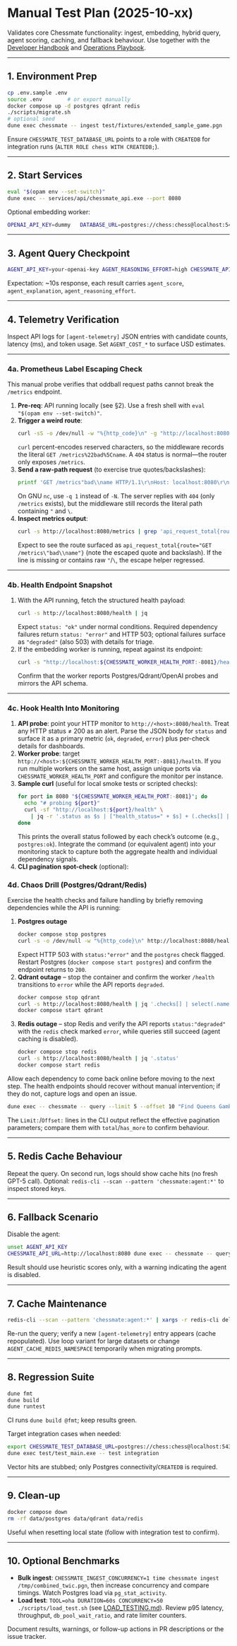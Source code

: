# Manual Test Plan (2025-10-xx)

Validates core Chessmate functionality: ingest, embedding, hybrid query, agent scoring, caching, and fallback behaviour. Use together with the [Developer Handbook](DEVELOPER.md) and [Operations Playbook](OPERATIONS.md).

---

## 1. Environment Prep
```sh
cp .env.sample .env
source .env        # or export manually
docker compose up -d postgres qdrant redis
./scripts/migrate.sh
# optional seed
dune exec chessmate -- ingest test/fixtures/extended_sample_game.pgn
```
Ensure `CHESSMATE_TEST_DATABASE_URL` points to a role with `CREATEDB` for integration runs (`ALTER ROLE chess WITH CREATEDB;`).

---

## 2. Start Services
```sh
eval "$(opam env --set-switch)"
dune exec -- services/api/chessmate_api.exe --port 8080
```
Optional embedding worker:
```sh
OPENAI_API_KEY=dummy   DATABASE_URL=postgres://chess:chess@localhost:5433/chessmate   dune exec -- embedding_worker -- --workers 1 --poll-sleep 1.0 --exit-after-empty 3
```

---

## 3. Agent Query Checkpoint
```sh
AGENT_API_KEY=your-openai-key AGENT_REASONING_EFFORT=high CHESSMATE_API_URL=http://localhost:8080 dune exec -- chessmate -- query "Find queenside majority attacks in King's Indian"
```
Expectation: ~10s response, each result carries `agent_score`, `agent_explanation`, `agent_reasoning_effort`.

---

## 4. Telemetry Verification
Inspect API logs for `[agent-telemetry]` JSON entries with candidate counts, latency (ms), and token usage. Set `AGENT_COST_*` to surface USD estimates.

---

### 4a. Prometheus Label Escaping Check
This manual probe verifies that oddball request paths cannot break the `/metrics` endpoint.

1. **Pre-req**: API running locally (see §2). Use a fresh shell with `eval "$(opam env --set-switch)"`.
2. **Trigger a weird route**:
   ```sh
   curl -sS -o /dev/null -w "%{http_code}\n" -g "http://localhost:8080/metrics%22bad%5Cname"
   ```
   `curl` percent-encodes reserved characters, so the middleware records the literal `GET /metrics%22bad%5Cname`. A `404` status is normal—the router only exposes `/metrics`.
3. **Send a raw-path request** (to exercise true quotes/backslashes):
   ```sh
   printf 'GET /metrics"bad\\name HTTP/1.1\r\nHost: localhost:8080\r\n\r\n' | nc -N localhost 8080
   ```
   On GNU `nc`, use `-q 1` instead of `-N`. The server replies with `404` (only `/metrics` exists), but the middleware still records the literal path containing `"` and `\`.
4. **Inspect metrics output**:
   ```sh
   curl -s http://localhost:8080/metrics | grep 'api_request_total{route='
   ```
   Expect to see the route surfaced as `api_request_total{route="GET /metrics\"bad\\name"}` (note the escaped quote and backslash). If the line is missing or contains raw `"`/`\`, the escape helper regressed.

---

### 4b. Health Endpoint Snapshot

1. With the API running, fetch the structured health payload:
   ```sh
   curl -s http://localhost:8080/health | jq
   ```
   Expect `status: "ok"` under normal conditions. Required dependency failures return `status: "error"` and HTTP 503; optional failures surface as `"degraded"` (also 503) with details for triage.
2. If the embedding worker is running, repeat against its endpoint:
   ```sh
   curl -s "http://localhost:${CHESSMATE_WORKER_HEALTH_PORT:-8081}/health" | jq
   ```
   Confirm that the worker reports Postgres/Qdrant/OpenAI probes and mirrors the API schema.

---

### 4c. Hook Health Into Monitoring

1. **API probe**: point your HTTP monitor to `http://<host>:8080/health`. Treat any HTTP status ≠ 200 as an alert. Parse the JSON body for `status` and surface it as a primary metric (`ok`, `degraded`, `error`) plus per-check details for dashboards.
2. **Worker probe**: target `http://<host>:${CHESSMATE_WORKER_HEALTH_PORT:-8081}/health`. If you run multiple workers on the same host, assign unique ports via `CHESSMATE_WORKER_HEALTH_PORT` and configure the monitor per instance.
3. **Sample curl** (useful for local smoke tests or scripted checks):
   ```sh
   for port in 8080 "${CHESSMATE_WORKER_HEALTH_PORT:-8081}"; do
     echo "# probing ${port}"
     curl -sf "http://localhost:${port}/health" \
       | jq -r '.status as $s | ["health_status=" + $s] + (.checks[] | .name + ":" + .status) | @tsv'
   done
   ```
   This prints the overall status followed by each check’s outcome (e.g., `postgres:ok`). Integrate the command (or equivalent agent) into your monitoring stack to capture both the aggregate health and individual dependency signals.
4. **CLI pagination spot-check** (optional):

### 4d. Chaos Drill (Postgres/Qdrant/Redis)

Exercise the health checks and failure handling by briefly removing dependencies while the API is running:

1. **Postgres outage**
   ```sh
   docker compose stop postgres
   curl -s -o /dev/null -w "%{http_code}\n" http://localhost:8080/health
   ```
   Expect HTTP 503 with `status:"error"` and the `postgres` check flagged. Restart Postgres (`docker compose start postgres`) and confirm the endpoint returns to `200`.
2. **Qdrant outage** – stop the container and confirm the worker `/health` transitions to `error` while the API reports `degraded`.
   ```sh
   docker compose stop qdrant
   curl -s http://localhost:8080/health | jq '.checks[] | select(.name=="qdrant")'
   docker compose start qdrant
   ```
3. **Redis outage** – stop Redis and verify the API reports `status:"degraded"` with the `redis` check marked `error`, while queries still succeed (agent caching is disabled).
   ```sh
   docker compose stop redis
   curl -s http://localhost:8080/health | jq '.status'
   docker compose start redis
   ```

Allow each dependency to come back online before moving to the next step. The health endpoints should recover without manual intervention; if they do not, capture logs and open an issue.

   ```sh
   dune exec -- chessmate -- query --limit 5 --offset 10 "Find Queens Gambit games"
   ```
   The `Limit:`/`Offset:` lines in the CLI output reflect the effective pagination parameters; compare them with `total`/`has_more` to confirm behaviour.

---

## 5. Redis Cache Behaviour
Repeat the query. On second run, logs should show cache hits (no fresh GPT-5 call). Optional: `redis-cli --scan --pattern 'chessmate:agent:*'` to inspect stored keys.

---

## 6. Fallback Scenario
Disable the agent:
```sh
unset AGENT_API_KEY
CHESSMATE_API_URL=http://localhost:8080 dune exec -- chessmate -- query "Explain thematic rook sacrifices"
```
Result should use heuristic scores only, with a warning indicating the agent is disabled.

---

## 7. Cache Maintenance
```sh
redis-cli --scan --pattern 'chessmate:agent:*' | xargs -r redis-cli del
```
Re-run the query; verify a new `[agent-telemetry]` entry appears (cache repopulated). Use loop variant for large datasets or change `AGENT_CACHE_REDIS_NAMESPACE` temporarily when migrating prompts.

---

## 8. Regression Suite
```sh
dune fmt
dune build
dune runtest
```
CI runs `dune build @fmt`; keep results green.

Target integration cases when needed:
```sh
export CHESSMATE_TEST_DATABASE_URL=postgres://chess:chess@localhost:5433/postgres
dune exec test/test_main.exe -- test integration
```
Vector hits are stubbed; only Postgres connectivity/`CREATEDB` is required.

---

## 9. Clean-up
```sh
docker compose down
rm -rf data/postgres data/qdrant data/redis
```
Useful when resetting local state (follow with integration test to confirm).

---

## 10. Optional Benchmarks
- **Bulk ingest**: `CHESSMATE_INGEST_CONCURRENCY=1 time chessmate ingest /tmp/combined_twic.pgn`, then increase concurrency and compare timings. Watch Postgres load via `pg_stat_activity`.
- **Load test**: `TOOL=oha DURATION=60s CONCURRENCY=50 ./scripts/load_test.sh` (see [LOAD_TESTING.md](LOAD_TESTING.md)). Review p95 latency, throughput, `db_pool_wait_ratio`, and rate limiter counters.

Document results, warnings, or follow-up actions in PR descriptions or the issue tracker.
